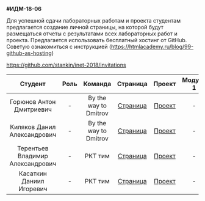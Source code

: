**#ИДМ-18-06**

Для успешной сдачи лабораторных работам и проекта студентам предлагается создание личной страницы, на которой будут размещаться отчеты с результатами всех лабораторных работ и проекта.
Предлагается использовать бесплатный хостинг от GitHub. Советую ознакомиться с инструкцией (https://htmlacademy.ru/blog/99-github-as-hosting)

https://github.com/stankin/inet-2018/invitations


| Студент | Роль | Команда | Страница | Проект | Модуль 1 | Модуль 2 |
| :---:   | :-:  |   :-:   |   :-:    |  :-:   |    :-:   |   :-:    |
| Горюнов Антон Дмитриевич | -  | By the way to Dmitrov | [Страница](https://github.com/gerafko/) | [Проект](https://github.com/gerafko/Rails-Project) | - | - |
| Киляков Данил Александрович | -  | By the way to Dmitrov | [Страница](https://github.com/DanilKilyakov/InternetTecnology/wiki) | [Проект](https://github.com/gerafko/Rails-Project) | - | - |
| Терентьев Владимир Александрович | -  | РКТ тим | [Страница](https://github.com/vlaterz) | [Проект](-) | - | - |
| Касаткин Даниил Игоревич | -  | РКТ тим | [Страница](https://github.com/MajorLabrador) | [Проект](-) | - | - |
